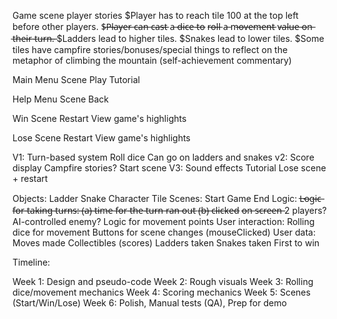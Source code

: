 Game scene player stories
    $Player has to reach tile 100 at the top left before other players.
    $̶P̶l̶a̶y̶e̶r̶ c̶a̶n̶ c̶a̶s̶t̶ a̶ d̶i̶c̶e̶ t̶o̶ r̶o̶l̶l̶ a̶ m̶o̶v̶e̶m̶e̶n̶t̶ v̶a̶l̶u̶e̶ o̶n̶ t̶h̶e̶i̶r̶ t̶u̶r̶n̶.̶
    $Ladders lead to higher tiles.
    $Snakes lead to lower tiles.
    $Some tiles have campfire stories/bonuses/special things to reflect on the metaphor of climbing
    the mountain (self-achievement commentary)

Main Menu Scene
    Play 
    Tutorial

Help Menu Scene
    Back

Win Scene
    Restart
    View game's highlights

Lose Scene
    Restart
    View game's highlights    

V1:
    Turn-based system
    Roll dice
    Can go on ladders and snakes
v2: 
    Score display
    Campfire stories?
    Start scene
V3:
    Sound effects
    Tutorial
    Lose scene + restart 

Objects:
    Ladder
    Snake
    Character
    Tile
Scenes:
    Start
    Game
    End
Logic:
    L̶o̶g̶i̶c̶ f̶o̶r̶ t̶a̶k̶i̶n̶g̶ t̶u̶r̶n̶s̶:̶ (̶a̶)̶ t̶i̶m̶e̶ f̶o̶r̶ t̶h̶e̶ t̶u̶r̶n̶ r̶a̶n̶ o̶u̶t̶ (̶b̶)̶ c̶l̶i̶c̶k̶e̶d̶ o̶n̶ s̶c̶r̶e̶e̶n̶
    2 players? AI-controlled enemy?
    Logic for movement points
User interaction:
    Rolling dice for movement
    Buttons for scene changes (mouseClicked)
User data:
    Moves made
    Collectibles (scores)
    Ladders taken
    Snakes taken
    First to win

Timeline:

Week 1: Design and pseudo-code
Week 2: Rough visuals
Week 3: Rolling dice/movement mechanics
Week 4: Scoring mechanics
Week 5: Scenes (Start/Win/Lose)
Week 6: Polish, Manual tests (QA), Prep for demo